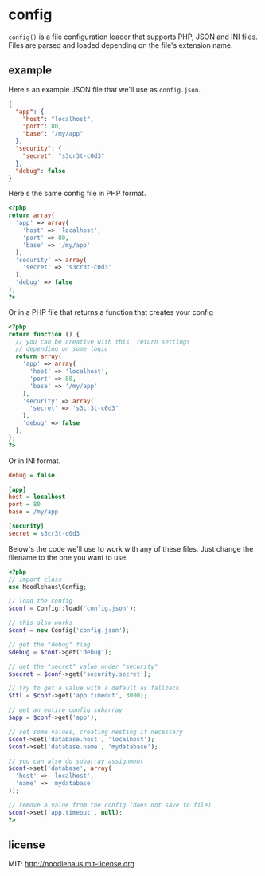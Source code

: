 # config

`config()` is a file configuration loader that supports PHP,
JSON and INI files. Files are parsed and loaded depending on
the file's extension name.

## example

Here's an example JSON file that we'll use as `config.json`.

```json
{
  "app": {
    "host": "localhost",
    "port": 80,
    "base": "/my/app"
  },
  "security": {
    "secret": "s3cr3t-c0d3"
  },
  "debug": false
}
```

Here's the same config file in PHP format.

```php
<?php
return array(
  'app' => array(
    'host' => 'localhost',
    'port' => 80,
    'base' => '/my/app'
  ),
  'security' => array(
    'secret' => 's3cr3t-c0d3'
  ),
  'debug' => false
);
?>
```

Or in a PHP file that returns a function that creates your config

```php
<?php
return function () {
  // you can be creative with this, return settings
  // depending on some logic
  return array(
    'app' => array(
      'host' => 'localhost',
      'port' => 80,
      'base' => '/my/app'
    ),
    'security' => array(
      'secret' => 's3cr3t-c0d3'
    ),
    'debug' => false
  );
};
?>
```

Or in INI format.

```ini
debug = false

[app]
host = localhost
port = 80
base = /my/app

[security]
secret = s3cr3t-c0d3
```

Below's the code we'll use to work with any of these files. Just
change the filename to the one you want to use.

```php
<?php
// import class
use Noodlehaus\Config;

// load the config
$conf = Config::load('config.json');

// this also works
$conf = new Config('config.json');

// get the "debug" flag
$debug = $conf->get('debug');

// get the "secret" value under "security"
$secret = $conf->get('security.secret');

// try to get a value with a default as fallback
$ttl = $conf->get('app.timeout', 3000);

// get an entire config subarray
$app = $conf->get('app');

// set some values, creating nesting if necessary
$conf->set('database.host', 'localhost');
$conf->set('database.name', 'mydatabase');

// you can also do subarray assignment
$conf->set('database', array(
  'host' => 'localhost',
  'name' => 'mydatabase'
));

// remove a value from the config (does not save to file)
$conf->set('app.timeout', null);
?>
```

## license
MIT: <http://noodlehaus.mit-license.org>
